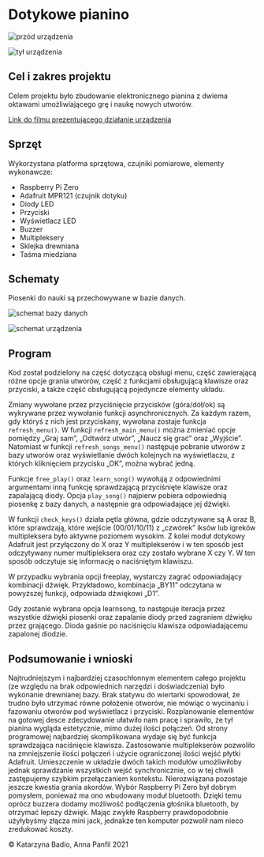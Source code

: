 # Dotykowe pianino

![przód urządzenia](https://user-images.githubusercontent.com/55759533/154842083-fec29976-d40c-4050-a156-dd2744a9b58f.png)

![tył urządzenia](https://user-images.githubusercontent.com/55759533/154842186-a3fd6bd8-f2f5-47c6-9c44-6d79fd3a8947.jpg)


## Cel i zakres projektu

Celem projektu było zbudowanie elektronicznego pianina z dwiema oktawami umożliwiającego grę i naukę nowych utworów. 

[Link do filmu prezentującego działanie urządzenia](https://drive.google.com/file/d/1mFqqmkyDu-PqmkuYOTUbU2u2GKzdyF2n/view?usp=sharing)

## Sprzęt
Wykorzystana platforma sprzętowa, czujniki pomiarowe, elementy wykonawcze:
- Raspberry Pi Zero
- Adafruit MPR121 (czujnik dotyku)
- Diody LED
- Przyciski
- Wyświetlacz LED
- Buzzer
- Multipleksery
- Sklejka drewniana
- Taśma miedziana

## Schematy

Piosenki do nauki są przechowywane w bazie danych.

![schemat bazy danych](https://user-images.githubusercontent.com/55759533/154841812-6edbc9ba-a3a3-4822-bf3f-19a4c33178eb.png)
    
![schemat urządzenia](https://user-images.githubusercontent.com/55759533/154841841-352cdee4-c63e-4dee-8cbc-02e78dd2b0fa.png)


## Program

Kod został podzielony na część dotyczącą obsługi menu, część zawierającą różne opcje grania utworów, część z funkcjami obsługującą klawisze oraz przyciski, a także część obsługującą pojedyncze elementy układu. 

Zmiany wywołane 
przez przyciśnięcie przycisków (góra/dół/ok) są wykrywane przez wywołanie funkcji asynchronicznych. Za każdym razem, gdy któryś z nich jest przyciskany, wywołana zostaje funkcja `refresh_menu()`. W funkcji `refresh_main_menu()` można zmieniać opcje pomiędzy „Graj sam”, „Odtwórz utwór”, „Naucz się grać” oraz „Wyjście”. Natomiast w funkcji `refresh_songs_menu()` następuje pobranie utworów z bazy utworów oraz wyświetlanie dwóch kolejnych na wyświetlaczu, z których kliknięciem przycisku „OK”, można wybrać jedną.

Funkcje `free_play()` oraz  `learn_song()` wywołują z odpowiednimi argumentami inną funkcję sprawdzającą przyciśnięte klawisze oraz zapalającą diody. Opcja `play_song()` najpierw pobiera odpowiednią piosenkę z bazy danych, a następnie gra odpowiadające jej dźwięki.


W funkcji `check_keys()` działa pętla główna, gdzie odczytywane są A oraz B, które sprawdzają, które wejście (00/01/10/11) z „czwórek” iksów lub igreków multipleksera było aktywne poziomem wysokim. Z kolei moduł dotykowy Adafruit jest przyłączony do X oraz Y multiplekserów i w ten sposób jest odczytywany numer multipleksera oraz czy zostało wybrane X czy Y. W ten sposób odczytuje się informację o naciśniętym klawiszu.

W przypadku wybrania opcji freeplay, wystarczy zagrać odpowiadający kombinacji  dźwięk. Przykładowo, kombinacja „BY11” odczytana w powyższej funkcji, odpowiada dźwiękowi „D1”.

Gdy zostanie wybrana opcja learnsong, to następuje iteracja przez wszystkie dźwięki piosenki oraz zapalanie diody przed zagraniem dźwięku przez grającego. Dioda gaśnie po naciśnięciu klawisza odpowiadającemu zapalonej diodzie.

## Podsumowanie i wnioski

Najtrudniejszym i najbardziej czasochłonnym elementem całego projektu (ze względu na brak odpowiednich narzędzi i doświadczenia) było wykonanie drewnianej bazy. Brak statywu do wiertarki spowodował, że trudno było utrzymać równe położenie otworów, nie mówiąc o wycinaniu i fazowaniu otworów pod wyświetlacz i przyciski. 
Rozplanowanie elementów na gotowej desce zdecydowanie ułatwiło nam pracę i sprawiło, że tył pianina wygląda estetycznie, mimo dużej ilości połączeń. 
Od strony programowej najbardziej skomplikowana wydaje się być funkcja sprawdzająca naciśnięcie klawisza. Zastosowanie multiplekserów pozwoliło na zmniejszenie ilości połączeń i użycie ograniczonej ilości wejść płytki Adafruit. Umieszczenie w układzie dwóch takich modułów umożliwiłoby jednak sprawdzanie wszystkich wejść synchronicznie, co w tej chwili zastępujemy szybkim przełączaniem kontekstu. Nierozwiązana pozostaje jeszcze kwestia grania akordów. 
Wybór Raspberry Pi Zero był dobrym pomysłem, ponieważ ma ono wbudowany moduł bluetooth. Dzięki temu oprócz buzzera dodamy możliwość podłączenia głośnika bluetooth, by otrzymać lepszy dźwięk. Mając zwykłe Raspberry prawdopodobnie użyłybyśmy złącza mini jack, jednakże ten komputer pozwolił nam nieco zredukować koszty.

© Katarzyna Badio, Anna Panfil 2021
